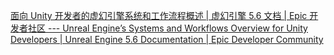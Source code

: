 [面向 Unity 开发者的虚幻引擎系统和工作流程概述 | 虚幻引擎 5.6 文档 | Epic 开发者社区 --- Unreal Engine’s Systems and Workflows Overview for Unity Developers | Unreal Engine 5.6 Documentation | Epic Developer Community](https://dev.epicgames.com/documentation/zh-cn/unreal-engine/unreal-engines-systems-and-workflows-overview-for-unity-developers)